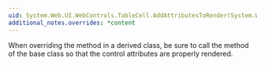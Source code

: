 ```yaml
---
uid: System.Web.UI.WebControls.TableCell.AddAttributesToRender(System.Web.UI.HtmlTextWriter)
additional_notes.overrides: *content
---
```


<p>When overriding the <xref href="System.Web.UI.WebControls.TableCell.AddAttributesToRender(System.Web.UI.HtmlTextWriter)"></xref> method in a derived class, be sure to call the <xref href="System.Web.UI.WebControls.TableCell.AddAttributesToRender(System.Web.UI.HtmlTextWriter)"></xref> method of the base class so that the <xref href="System.Web.UI.WebControls.TableCell"></xref> control attributes are properly rendered.</p>


